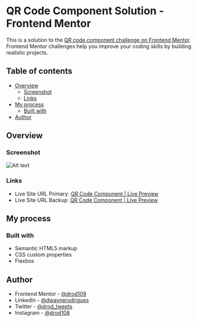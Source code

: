 # QR Code Component Solution - Frontend Mentor

This is a solution to the [QR code component challenge on Frontend Mentor](https://www.frontendmentor.io/challenges/qr-code-component-iux_sIO_H). Frontend Mentor challenges help you improve your coding skills by building realistic projects.

## Table of contents

- [Overview](#overview)
  - [Screenshot](#screenshot)
  - [Links](#links)
- [My process](#my-process)
  - [Built with](#built-with)
- [Author](#author)

## Overview

### Screenshot

![Alt text](https://i.postimg.cc/jdNqjSZq/Screenshot-2023-12-31-QR-code.png)

### Links

- Live Site URL Primary: [QR Code Component | Live Preview](https://drod109.github.io/qr-code/)
- Live Site URL Backup: [QR Code Component | Live Preview](https://codepen.io/drodrigues/full/rNROLgP)

## My process

### Built with

- Semantic HTML5 markup
- CSS custom properties
- Flexbox

## Author

- Frontend Mentor - [@drod109](https://www.frontendmentor.io/profile/drod109)
- LinkedIn - [@dwaynerodrigues](https://www.linkedin.com/in/dwaynerodrigues/)
- Twitter - [@drod_tweets](https://www.twitter.com/drod_tweets)
- Instagram - [@drod108](https://www.instagram.com/drod108/)
